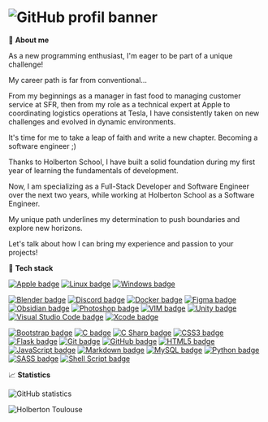 # ![GitHub profil banner](url_vers_votre_image_de_bannière)

📝 **About me**

As a new programming enthusiast, I'm eager to be part of a unique challenge!

My career path is far from conventional...

From my beginnings as a manager in fast food to managing customer service at SFR, then from my role as a technical expert at Apple to coordinating logistics operations at Tesla, I have consistently taken on new challenges and evolved in dynamic environments.

It's time for me to take a leap of faith and write a new chapter. Becoming a software engineer ;)

Thanks to Holberton School, I have built a solid foundation during my first year of learning the fundamentals of development.

Now, I am specializing as a Full-Stack Developer and Software Engineer over the next two years, while working at Holberton School as a Software Engineer.

My unique path underlines my determination to push boundaries and explore new horizons.

Let's talk about how I can bring my experience and passion to your projects!

🔨 **Tech stack**

[![Apple badge](https://img.shields.io/badge/-Apple-000000?style=flat&logo=apple&logoColor=white)](https://www.apple.com)
[![Linux badge](https://img.shields.io/badge/-Linux-FCC624?style=flat&logo=linux&logoColor=white)](https://www.linux.org)
[![Windows badge](https://img.shields.io/badge/-Windows-0078D6?style=flat&logo=windows&logoColor=white)](https://www.microsoft.com/windows)

[![Blender badge](https://img.shields.io/badge/-Blender-F5792A?style=flat&logo=blender&logoColor=white)](https://www.blender.org)
[![Discord badge](https://img.shields.io/badge/-Discord-7289DA?style=flat&logo=discord&logoColor=white)](https://discord.com)
[![Docker badge](https://img.shields.io/badge/-Docker-2496ED?style=flat&logo=docker&logoColor=white)](https://www.docker.com)
[![Figma badge](https://img.shields.io/badge/-Figma-F24E1E?style=flat&logo=figma&logoColor=white)](https://www.figma.com)
[![Obsidian badge](https://img.shields.io/badge/-Obsidian-000000?style=flat&logo=obsidian&logoColor=white)](https://obsidian.md)
[![Photoshop badge](https://img.shields.io/badge/-Photoshop-31A8FF?style=flat&logo=adobephotoshop&logoColor=white)](https://www.adobe.com/products/photoshop.html)
[![VIM badge](https://img.shields.io/badge/-VIM-199f00?style=flat&logo=vim&logoColor=white)](https://www.vim.org)
[![Unity badge](https://img.shields.io/badge/-Unity-000000?style=flat&logo=unity&logoColor=white)](https://unity.com)
[![Visual Studio Code badge](https://img.shields.io/badge/-Visual%20Studio%20Code-007ACC?style=flat&logo=visualstudiocode&logoColor=white)](https://code.visualstudio.com)
[![Xcode badge](https://img.shields.io/badge/-Xcode-007AFF?style=flat&logo=xcode&logoColor=white)](https://developer.apple.com/xcode/)

[![Bootstrap badge](https://img.shields.io/badge/-Bootstrap-563D7C?style=flat&logo=bootstrap&logoColor=white)](https://getbootstrap.com)
[![C badge](https://img.shields.io/badge/-C-00599C?style=flat&logo=c&logoColor=white)](https://en.wikipedia.org/wiki/C_(programming_language))
[![C Sharp badge](https://img.shields.io/badge/-C%23-239120?style=flat&logo=csharp&logoColor=white)](https://docs.microsoft.com/en-us/dotnet/csharp/)
[![CSS3 badge](https://img.shields.io/badge/-CSS3-1572B6?style=flat&logo=css3&logoColor=white)](https://www.w3schools.com/css/)
[![Flask badge](https://img.shields.io/badge/-Flask-000000?style=flat&logo=flask&logoColor=white)](https://flask.palletsprojects.com/)
[![Git badge](https://img.shields.io/badge/-Git-F05032?style=flat&logo=git&logoColor=white)](https://git-scm.com)
[![GitHub badge](https://img.shields.io/badge/-GitHub-181717?style=flat&logo=github&logoColor=white)](https://github.com)
[![HTML5 badge](https://img.shields.io/badge/-HTML5-E34F26?style=flat&logo=html5&logoColor=white)](https://www.w3schools.com/html/)
[![JavaScript badge](https://img.shields.io/badge/-JavaScript-F7DF1E?style=flat&logo=javascript&logoColor=white)](https://developer.mozilla.org/en-US/docs/Web/JavaScript)
[![Markdown badge](https://img.shields.io/badge/-Markdown-000000?style=flat&logo=markdown&logoColor=white)](https://www.markdownguide.org)
[![MySQL badge](https://img.shields.io/badge/-MySQL-4479A1?style=flat&logo=mysql&logoColor=white)](https://www.mysql.com)
[![Python badge](https://img.shields.io/badge/-Python-3776AB?style=flat&logo=python&logoColor=white)](https://www.python.org)
[![SASS badge](https://img.shields.io/badge/-SASS-CC6699?style=flat&logo=sass&logoColor=white)](https://sass-lang.com)
[![Shell Script badge](https://img.shields.io/badge/-Shell%20Script-4EAA25?style=flat&logo=gnu-bash&logoColor=white)](https://www.gnu.org/software/bash/)
  
📈 **Statistics**

![GitHub statistics](https://github-readme-stats.vercel.app/api?username=fchavonet&show_icons=true&theme=radical)

![Holberton Toulouse](https://github-readme-stats.vercel.app/api/pin/?username=HolbertonSchool&repo=holbertonschool-toulouse)
